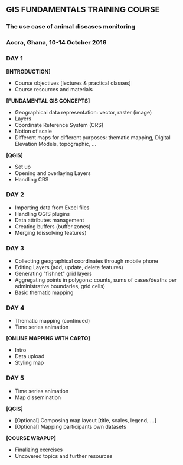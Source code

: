 ## **GIS FUNDAMENTALS TRAINING COURSE**
### **The use case of animal diseases monitoring**
### Accra, Ghana, 10-14 October 2016

### **DAY 1**
**[INTRODUCTION]**
  * Course objectives [lectures & practical classes]
  * Course resources and materials

**[FUNDAMENTAL GIS CONCEPTS]**
  * Geographical data representation: vector, raster (image)
  * Layers
  * Coordinate Reference System (CRS)
  * Notion of scale
  * Different maps for different purposes: thematic mapping, Digital Elevation Models, topographic, ...

**[QGIS]**
  * Set up
  * Opening and overlaying Layers
  * Handling CRS

### **DAY 2**
  * Importing data from Excel files
  * Handling QGIS plugins
  * Data attributes management
  * Creating buffers (buffer zones)
  * Merging (dissolving features)

### **DAY 3**
  * Collecting geographical coordinates through mobile phone
  * Editing Layers (add, update, delete features)
  * Generating "fishnet" grid layers
  * Aggregating points in polygons: counts, sums of cases/deaths per administrative boundaries, grid cells)
  * Basic thematic mapping

### **DAY 4**
  * Thematic mapping (continued)
  * Time series animation

**[ONLINE MAPPING WITH CARTO]**
  * Intro
  * Data upload
  * Styling map

### **DAY 5**
  * Time series animation
  * Map dissemination

**[QGIS]**
  * [Optional] Composing map layout [title, scales, legend, ...]
  * [Optional] Mapping participants own datasets

**[COURSE WRAPUP]**
  * Finalizing exercises
  * Uncovered topics and further resources
